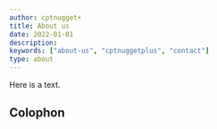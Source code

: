 ```yaml
---
author: cptnugget+
title: About us
date: 2022-01-01
description:
keywords: ["about-us", "cptnuggetplus", "contact"]
type: about
---
```


Here is a text.

## Colophon
